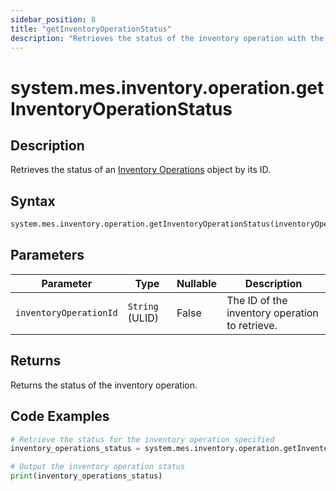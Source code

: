 ```yaml
---
sidebar_position: 8
title: "getInventoryOperationStatus"
description: "Retrieves the status of the inventory operation with the given ID."
---
```


# system.mes.inventory.operation.getInventoryOperationStatus

## Description

Retrieves the status of an [Inventory Operations](../../data-model/inventory-operation-model/inventory-operation) object by its ID.

## Syntax

```python
system.mes.inventory.operation.getInventoryOperationStatus(inventoryOperationId)
```

## Parameters

| Parameter              | Type            | Nullable | Description                                    |
|------------------------|-----------------|----------|------------------------------------------------|
| `inventoryOperationId` | `String` (ULID) | False    | The ID of the inventory operation to retrieve. |

## Returns

Returns the status of the inventory operation.

## Code Examples

```python
# Retrieve the status for the inventory operation specified
inventory_operations_status = system.mes.inventory.operation.getInventoryOperationStatus('01JPAND53P-BZ61RZHZ-V7C6EEHG')

# Output the inventory operation status
print(inventory_operations_status)
```
